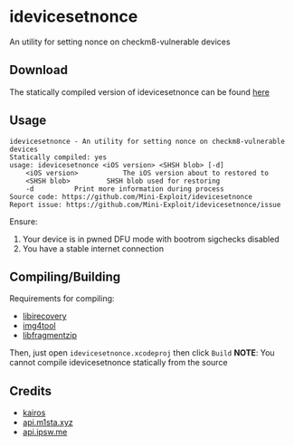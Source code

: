 # idevicesetnonce
An utility for setting nonce on checkm8-vulnerable devices
## Download
The statically compiled version of idevicesetnonce can be found [here](https://github.com/Mini-Exploit/idevicesetnonce/releases/latest)
## Usage
```
idevicesetnonce - An utility for setting nonce on checkm8-vulnerable devices
Statically compiled: yes
usage: idevicesetnonce <iOS version> <SHSH blob> [-d]
    <iOS version>           The iOS version about to restored to
    <SHSH blob>         SHSH blob used for restoring
    -d          Print more information during process
Source code: https://github.com/Mini-Exploit/idevicesetnonce
Report issue: https://github.com/Mini-Exploit/idevicesetnonce/issue
```
Ensure:
1. Your device is in pwned DFU mode with bootrom sigchecks disabled
2. You have a stable internet connection
## Compiling/Building
Requirements for compiling:
* [libirecovery](https://github.com/libimobiledevice/libirecovery)
* [img4tool](http://github.com/tihmstar/img4tool)
* [libfragmentzip](https://github.com/tihmstar/libfragmentzip)

Then, just open `idevicesetnonce.xcodeproj` then click `Build`
**NOTE**: You cannot compile idevicesetnonce statically from the source
 
## Credits
* [kairos](https://github.com/dayt0n/kairos)
* [api.m1sta.xyz](api.m1sta.xyz)
* [api.ipsw.me](api.ipsw.me)

